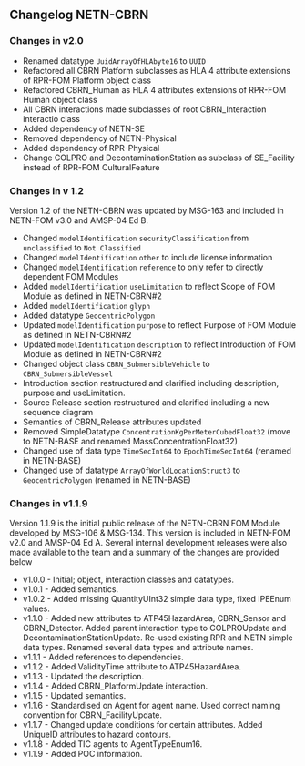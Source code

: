 ## Changelog NETN-CBRN 

### Changes in v2.0
* Renamed datatype `UuidArrayOfHLAbyte16` to `UUID`
* Refactored all CBRN Platform subclasses as HLA 4 attribute extensions of RPR-FOM Platform object class
* Refactored CBRN_Human as HLA 4 attributes extensions of RPR-FOM Human object class
* All CBRN interactions made subclasses of root CBRN_Interaction interactio class
* Added dependency of NETN-SE
* Removed dependency of NETN-Physical
* Added dependency of RPR-Physical
* Change COLPRO and DecontaminationStation as subclass of SE_Facility instead of RPR-FOM CulturalFeature



### Changes in v 1.2
Version 1.2 of the NETN-CBRN was updated by MSG-163 and included in NETN-FOM v3.0 and AMSP-04 Ed B.


* Changed `modelIdentification` `securityClassification` from `unclassified` to `Not Classified`
* Changed `modelIdentification` `other` to include license information
* Changed `modelIdentification` `reference` to only refer to directly dependent FOM Modules
* Added `modelIdentification` `useLimitation` to reflect Scope of FOM Module as defined in NETN-CBRN#2
* Added `modelIdentification` `glyph` 
* Added datatype `GeocentricPolygon`
* Updated `modelIdentification` `purpose` to reflect Purpose of FOM Module as defined in NETN-CBRN#2
* Updated `modelIdentification` `description` to reflect Introduction of FOM Module as defined in NETN-CBRN#2
* Changed object class `CBRN_SubmersibleVehicle` to `CBRN_SubmersibleVessel`
* Introduction section restructured and clarified including description, purpose and useLimitation.
* Source Release section restructured and clarified including a new sequence diagram
* Semantics of CBRN_Release attributes updated
* Removed SimpleDatatype `ConcentrationKgPerMeterCubedFloat32` (move to NETN-BASE and renamed MassConcentrationFloat32) 
* Changed use of data type `TimeSecInt64` to `EpochTimeSecInt64` (renamed in NETN-BASE) 
* Changed use of datatype `ArrayOfWorldLocationStruct3` to `GeocentricPolygon` (renamed in NETN-BASE) 


### Changes in v1.1.9
Version 1.1.9 is the initial public release of the NETN-CBRN FOM Module developed by MSG-106 & MSG-134. This version is included in NETN-FOM v2.0 and AMSP-04 Ed A. Several internal development releases were also made available to the team and a summary of the changes are provided below

* v1.0.0 - Initial; object, interaction classes and datatypes.
* v1.0.1 - Added semantics.
* v1.0.2 - Added missing QuantityUInt32 simple data type, fixed IPEEnum values.
* v1.1.0 - Added new attributes to ATP45HazardArea, CBRN_Sensor and CBRN_Detector. Added parent interaction type to COLPROUpdate and DecontaminationStationUpdate. Re-used existing RPR and NETN simple data types. Renamed several data types and attribute names.
* v1.1.1 - Added references to dependencies.
* v1.1.2 - Added ValidityTime attribute to ATP45HazardArea.
* v1.1.3 - Updated the description.
* v1.1.4 - Added CBRN_PlatformUpdate interaction.
* v1.1.5 - Updated semantics.
* v1.1.6 - Standardised on Agent for agent name. Used correct naming convention for CBRN_FacilityUpdate.
* v1.1.7 - Changed update conditions for certain attributes. Added UniqueID attributes to hazard contours.
* v1.1.8 - Added TIC agents to AgentTypeEnum16.
* v1.1.9 - Added POC information.
